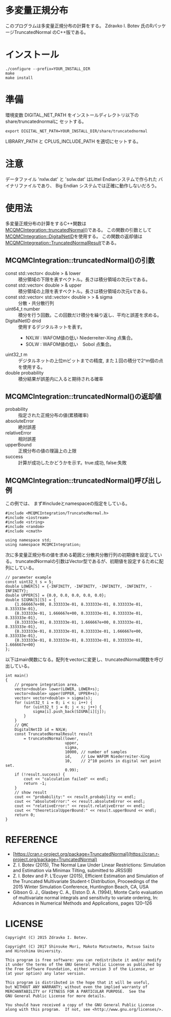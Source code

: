 多変量正規分布
==========

このプログラムは多変量正規分布の計算をする。
Zdravko I. Botev 氏のRパッケージTruncatedNormal
のC++版である。

インストール
=========

    ./configure --prefix=YOUR_INSTALL_DIR
    make
    make install

準備
===
環境変数 DIGITAL_NET_PATH をインストールディレクトリ以下のshare/truncatednormalに
セットする。

    export DIGITAL_NET_PATH=YOUR_INSTALL_DIR/share/truncatednormal

LIBRARY_PATH と CPLUS_INCLUDE_PATH を適切にセットする。

注意
=======
データファイル 'nxlw.dat' と 'solw.dat' はLittel Endianシステムで作られた
バイナリファイルであり、 Big Endian システムでは正確に動作しないだろう。

使用法
=====
多変量正規分布の計算をするC++関数は[MCQMCIntegration::truncatedNormal()](../namespace_m_c_q_m_c_integration.html#af4e5dfd18fce6c772805a91bd7fa2c02)である。
この関数の引数として[MCQMCIntegration::DigitalNetID](../class_m_c_q_m_c_integration_1_1_digital_net.html)を使用する。
この関数の返却値は[MCQMCIntegreation::TruncatedNormalResult](../struct_m_c_q_m_c_integration_1_1_truncated_normal_result.html)である。

MCQMCIntegration::truncatedNormal()の引数
---------------------------------------

<dl>
  <dt>const std::vector< double > &  	lower</dt>
  <dd>積分領域の下限を表すベクトル。長さは積分領域の次元sである。</dd>

  <dt>const std::vector< double > &  	upper</dt>
  <dd>積分領域の上限を表すベクトル。長さは積分領域の次元sである。</dd>

  <dt>const std::vector< std::vector< double > > &  	sigma</dt>
  <dd>分散・共分散行列</dd>

  <dt>uint64_t  	number</dt>
  <dd>積分を行う回数。この回数だけ積分を繰り返し、平均と誤差を求める。</dd>

  <dt>DigitalNetID	dnid</dt>
  <dd>使用するデジタルネットを表す。
  <ul>
  <li>NXLW : WAFOM値の低い Niederreiter-Xing 点集合。</li>
  <li>SOLW : WAFOM値の低い　Sobol 点集合。</li>
  </ul>
  </dd>

  <dt>uint32_t  	m</dt>
  <dd>デジタルネットの上位mビットまでの精度, また１回の積分で2^m個の点を使用する。</dd>

  <dt>double  	probability</dt>
  <dd>積分結果が誤差内に入ると期待される確率</dd>
</dl>

MCQMCIntegration::truncatedNormal()の返却値
-----------------------------------------

<dl>
  <dt>probability</dt>
  <dd>指定された正規分布の値(累積確率)</dd>

  <dt>absoluteError</dt>
  <dd>絶対誤差</dd>

  <dt>relativeError</dt>
  <dd>相対誤差</dd>

  <dt>upperBound</dt>
  <dd>正規分布の値の理論上の上限</dd>

  <dt>success</dt>
  <dd>計算が成功したかどうかを示す。true:成功, false:失敗</dd>
</dl>

MCQMCIntegration::truncatedNormal()呼び出し例
------------------------------------------
この例では、
まず#includeとnamespaceの指定をしている。

````{#prepare1 .cpp}
#include <MCQMCIntegration/TruncatedNormal.h>
#include <iostream>
#include <string>
#include <random>
#include <cmath>

using namespace std;
using namespace MCQMCIntegration;
````

次に多変量正規分布の値を求める範囲と分散共分散行列の初期値を設定している。
truncatedNormalの引数はVector型であるが、初期値を設定するために配列にしている。

````{#prepare2 .cpp}
// parameter example
const uint32_t s = 5;
double LOWER[5] = {-INFINITY, -INFINITY, -INFINITY, -INFINITY, -INFINITY};
double UPPER[5] = {0.0, 0.0, 0.0, 0.0, 0.0};
double SIGMA[5][5] = {
    {1.666667e+00, 8.333333e-01, 8.333333e-01, 8.333333e-01, 8.333333e-01},
    {8.333333e-01, 1.666667e+00, 8.333333e-01, 8.333333e-01, 8.333333e-01},
    {8.333333e-01, 8.333333e-01, 1.666667e+00, 8.333333e-01, 8.333333e-01},
    {8.333333e-01, 8.333333e-01, 8.333333e-01, 1.666667e+00, 8.333333e-01},
    {8.333333e-01, 8.333333e-01, 8.333333e-01, 8.333333e-01, 1.666667e+00}
};
````

以下はmain関数になる。配列をvectorに変更し、truncatedNormal関数を呼び出している。

````{#main .cpp}
int main()
{
    // prepare integration area.
    vector<double> lower(LOWER, LOWER+s);
    vector<double> upper(UPPER, UPPER+s);
    vector< vector<double> > sigma(s);
    for (uint32_t i = 0; i < s; i++) {
        for (uint32_t j = 0; j < s; j++) {
            sigma[i].push_back(SIGMA[i][j]);
        }
    }
    // QMC
    DigitalNetID id = NXLW;
    const TruncatedNormalResult result
        = truncatedNormal(lower,
                          upper,
                          sigma,
                          10000, // number of samples
                          id,    // Low WAFOM Niederreiter-Xing
                          10,    // 2^10 points in digital net point set.
                          0.99);
    if (!result.success) {
        cout << "calculation failed" << endl;
        return -1;
    }
    // show result
    cout << "probability:" << result.probability << endl;
    cout << "absoluteError:" << result.absoluteError << endl;
    cout << "relativeError:" << result.relativeError << endl;
    cout << "theoreticalUpperBound:" << result.upperBound << endl;
    return 0;
}
````


REFERENCE
=========
* [https://cran.r-project.org/package=TruncatedNormal](https://cran.r-project.org/package=TruncatedNormal)
* Z. I. Botev (2015), The Normal Law Under Linear Restrictions:
Simulation and Estimation via Minimax Tilting, submitted to JRSS(B)
* Z. I. Botev and P. L’Ecuyer (2015), Efficient Estimation and Simulation
of the Truncated Multivariate Student-t Distribution,
Proceedings of the 2015 Winter Simulation Conference,
Huntington Beach, CA, USA
* Gibson G. J., Glasbey C. A., Elston D. A. (1994),
Monte Carlo evaluation of multivariate normal integrals and
sensitivity to variate ordering,
In: Advances in Numerical Methods and Applications, pages 120–126

LICENSE
=======
````
Copyright (C) 2015 Zdravko I. Botev.

Copyright (C) 2017 Shinsuke Mori, Makoto Matsutmoto, Mutsuo Saito
and Hiroshima University.

This program is free software: you can redistribute it and/or modify
it under the terms of the GNU General Public License as published by
the Free Software Foundation, either version 3 of the License, or
(at your option) any later version.

This program is distributed in the hope that it will be useful,
but WITHOUT ANY WARRANTY; without even the implied warranty of
MERCHANTABILITY or FITNESS FOR A PARTICULAR PURPOSE.  See the
GNU General Public License for more details.

You should have received a copy of the GNU General Public License
along with this program.  If not, see <http://www.gnu.org/licenses/>.
````